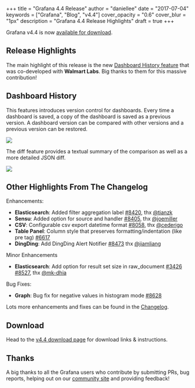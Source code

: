 +++
title = "Grafana 4.4 Release"
author = "daniellee"
date = "2017-07-04"
keywords = ["Grafana", "Blog", "v4.4"]
cover_opacity = "0.6"
cover_blur = "1px"
description = "Grafana 4.4 Release Highlights"
draft = true
+++

Grafana v4.4 is now [available for download](https://grafana.com/grafana/download).

## Release Highlights

The main highlight of this release is the new [Dashboard History feature](http://docs.grafana.org/reference/dashboard_history/) that was co-developed with **Walmart Labs**. Big thanks to them for this massive contribution!

## Dashboard History

This features introduces version control for dashboards. Every time a dashboard is saved, a copy of the dashboard is saved as a previous version. A dashboard version can be compared with other versions and a previous version can be restored.

<img class="no-shadow" src="/img/docs/v4/dashboard_versions_select.png">

The diff feature provides a textual summary of the comparison as well as a more detailed JSON diff.

<img class="no-shadow" src="/img/docs/v4/dashboard_versions_diff_basic.png">

## Other Highlights From The Changelog

Enhancements:

* **Elasticsearch**: Added filter aggregation label [#8420](https://github.com/grafana/grafana/pull/8420), thx [@tianzk](github.com/tianzk)
* **Sensu**: Added option for source and handler [#8405](https://github.com/grafana/grafana/pull/8405), thx [@joemiller](github.com/joemiller)
* **CSV**: Configurable csv export datetime format [#8058](https://github.com/grafana/grafana/issues/8058), thx [@cederigo](github.com/cederigo)
* **Table Panel**: Column style that preserves formatting/indentation (like pre tag) [#6617](https://github.com/grafana/grafana/issues/6617)
* **DingDing**: Add DingDing Alert Notifier [#8473](https://github.com/grafana/grafana/pull/8473) thx [@jiamliang](https://github.com/jiamliang)

Minor Enhancements

* **Elasticsearch**: Add option for result set size in raw_document [#3426](https://github.com/grafana/grafana/issues/3426) [#8527](https://github.com/grafana/grafana/pull/8527), thx [@mk-dhia](github.com/mk-dhia)

Bug Fixes:

* **Graph**: Bug fix for negative values in histogram mode [#8628](https://github.com/grafana/grafana/issues/8628)

Lots more enhancements and fixes can be found in the [Changelog](https://github.com/grafana/grafana/blob/master/CHANGELOG.md).

## Download

Head to the [v4.4 download page](https://grafana.com/grafana/download) for download links & instructions.

## Thanks

A big thanks to all the Grafana users who contribute by submitting PRs, bug reports, helping out on our [community site](https://community.grafana.com/) and providing feedback!
